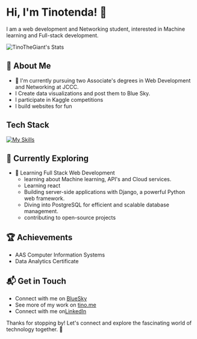 # Hi, I'm Tinotenda! 👋

I am a web development and Networking student, interested in Machine learning and Full-stack development.

![TinoTheGiant's Stats](https://github-readme-stats.vercel.app/api?username=TinoTheGiant&theme=vue-dark&show_icons=true&hide_border=true&count_private=true)

## 🚀 About Me

- 🔭 I'm currently pursuing two Associate's degrees in Web Development and Networking at JCCC.
- I Create data visualizations and post them to Blue Sky.
- I participate in Kaggle competitions
- I build websites for fun

## Tech Stack
[![My Skills](https://skillicons.dev/icons?i=js,html,css,python,cpp,php,django,fastapi,flask,tailwind,mongodb,bash,bootstrap,github,postgres,vercel,netlify,threejs&perline=6)](https://skillicons.dev)

## 🌱 Currently Exploring

- 🚀 Learning Full Stack Web Development
  - learning about Machine learning, API's and Cloud services.
  - Learning react
  - Building server-side applications with Django, a powerful Python web framework.
  - Diving into PostgreSQL for efficient and scalable database management.
  - contributing to open-source projects

 ## 🏆 Achievements

- AAS Computer Information Systems
- Data Analytics Certificate


## 📬 Get in Touch

- Connect with me on [BlueSky](https://bsky.app/profile)
- See more of my work on [tino.me](https://tino.me)
- Connect with me on[LinkedIn](https://www.linkedin.com/in/tino-kaseke/)

Thanks for stopping by! Let's connect and explore the fascinating world of technology together. 🚀
